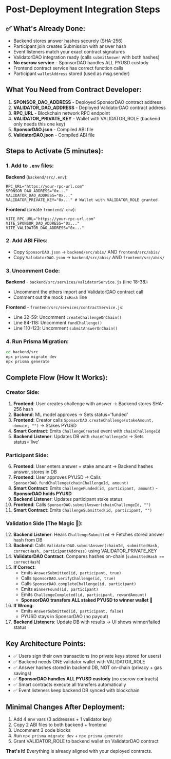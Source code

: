 # Post-Deployment Integration Steps

## ✅ What's Already Done:
- Backend stores answer hashes securely (SHA-256)
- Participant join creates Submission with answer hash
- Event listeners match your exact contract signatures
- ValidatorDAO integration ready (calls `submitAnswer` with both hashes)
- **No escrow service** - SponsorDAO handles ALL PYUSD custody
- Frontend contract service has correct function calls
- Participant `walletAddress` stored (used as msg.sender)

## What You Need from Contract Developer:
1. **SPONSOR_DAO_ADDRESS** - Deployed SponsorDAO contract address
2. **VALIDATOR_DAO_ADDRESS** - Deployed ValidatorDAO contract address  
3. **RPC_URL** - Blockchain network RPC endpoint
4. **VALIDATOR_PRIVATE_KEY** - Wallet with VALIDATOR_ROLE (backend only needs this one key)
5. **SponsorDAO.json** - Compiled ABI file
6. **ValidatorDAO.json** - Compiled ABI file

## Steps to Activate (5 minutes):

### 1. Add to `.env` files:

**Backend** (`backend/src/.env`):
```env
RPC_URL="https://your-rpc-url.com"
SPONSOR_DAO_ADDRESS="0x..."
VALIDATOR_DAO_ADDRESS="0x..."
VALIDATOR_PRIVATE_KEY="0x..." # Wallet with VALIDATOR_ROLE granted
```

**Frontend** (create `frontend/.env`):
```env
VITE_RPC_URL="https://your-rpc-url.com"
VITE_SPONSOR_DAO_ADDRESS="0x..."
VITE_VALIDATOR_DAO_ADDRESS="0x..."
```

### 2. Add ABI Files:
- Copy `SponsorDAO.json` → `backend/src/abis/` AND `frontend/src/abis/`
- Copy `ValidatorDAO.json` → `backend/src/abis/` AND `frontend/src/abis/`

### 3. Uncomment Code:

**Backend** - `backend/src/services/validatorService.js` (line 18-38):
- Uncomment the ethers import and ValidatorDAO contract call
- Comment out the mock `txHash` line

**Frontend** - `frontend/src/services/contractService.js`:
- Line 32-59: Uncomment `createChallengeOnChain()` 
- Line 84-118: Uncomment `fundChallenge()`
- Line 110-123: Uncomment `submitAnswerOnChain()`

### 4. Run Prisma Migration:
```bash
cd backend/src
npx prisma migrate dev
npx prisma generate
```

## Complete Flow (How It Works):

### Creator Side:
1. **Frontend**: User creates challenge with answer → Backend stores SHA-256 hash
2. **Backend**: ML model approves → Sets status='funded' 
3. **Frontend**: Creator calls `SponsorDAO.createChallenge(stakeAmount, domain, "")` → Stakes PYUSD
4. **Smart Contract**: Emits `ChallengeCreated` event with `chainChallengeId`
5. **Backend Listener**: Updates DB with `chainChallengeId` → Sets status='live'

### Participant Side:
6. **Frontend**: User enters answer + stake amount → Backend hashes answer, stores in DB
7. **Frontend**: User approves PYUSD → Calls `SponsorDAO.fundChallenge(chainChallengeId, amount)`
8. **Smart Contract**: Emits `ChallengeFunded(id, participant, amount)` - **SponsorDAO holds PYUSD**
9. **Backend Listener**: Updates participant stake status
10. **Frontend**: Calls `SponsorDAO.submitAnswer(chainChallengeId, "")` 
11. **Smart Contract**: Emits `ChallengeSubmitted(id, participant, "")`

### Validation Side (The Magic 🎯):
12. **Backend Listener**: Hears `ChallengeSubmitted` → Fetches stored answer hash from DB
13. **Backend**: Calls `ValidatorDAO.submitAnswer(chainId, submittedHash, correctHash, participantAddress)` using VALIDATOR_PRIVATE_KEY
14. **ValidatorDAO Contract**: Compares hashes on-chain (`submittedHash == correctHash`)
15. **If Correct**: 
    - Emits `AnswerSubmitted(id, participant, true)`
    - Calls `SponsorDAO.verifyChallenge(id, true)`
    - Calls `SponsorDAO.completeChallenge(id, participant)`
    - Emits `WinnerFound(id, participant)`
    - Emits `ChallengeCompleted(id, participant, rewardAmount)`
    - **SponsorDAO transfers ALL staked PYUSD to winner wallet** 🎉
16. **If Wrong**:
    - Emits `AnswerSubmitted(id, participant, false)`
    - PYUSD stays in SponsorDAO (no payout)
17. **Backend Listeners**: Update DB with results → UI shows winner/failed status

## Key Architecture Points:
- ✅ Users sign their own transactions (no private keys stored for users)
- ✅ Backend needs ONE validator wallet with VALIDATOR_ROLE
- ✅ Answer hashes stored in backend DB, NOT on-chain (privacy + gas savings)
- ✅ **SponsorDAO handles ALL PYUSD custody** (no escrow contracts)
- ✅ Smart contracts execute all transfers automatically
- ✅ Event listeners keep backend DB synced with blockchain

## Minimal Changes After Deployment:
1. Add 4 env vars (3 addresses + 1 validator key)
2. Copy 2 ABI files to both backend + frontend
3. Uncomment 3 code blocks
4. Run `npx prisma migrate dev` + `npx prisma generate`
5. Grant VALIDATOR_ROLE to backend wallet on ValidatorDAO contract

**That's it!** Everything is already aligned with your deployed contracts.
